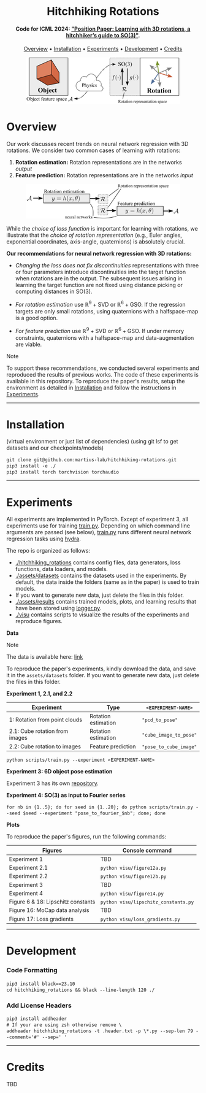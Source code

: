 <h1 align="center">
  <br>
  Hitchhiking Rotations
  <br>
</h1>

<h4 align="center">
Code for ICML 2024: <a href="some_ariv_link" target="_blank">"Position Paper: Learning with 3D rotations, a hitchhiker’s guide to SO(3)"</a>.</h4>

<p align="center">
  <a href="#overview">Overview</a> •
  <a href="#installation">Installation</a> •
  <a href="#experiments">Experiments</a> •
  <a href="#development">Development</a> •
  <a href="#credits">Credits</a>
</p>


<p align="center" width="60%">
<img src="assets/docs/overview_top.png" width="400px">
</p>   

# Overview
Our work discusses recent trends on neural network regression with 3D rotations. We consider two common cases of learning with rotations:
1) **Rotation estimation:** Rotation representations are in the networks *output*
2) **Feature prediction:** Rotation representations are in the networks *input*

<p align="center" width="60%">
<img src="assets/docs/overview_bottom.png" width="400px">
</p>

While the *choice of loss function* is important for learning with rotations, we illustrate that the *choice of rotation representation* (e.g., Euler angles, exponential coordinates, axis-angle, quaternions) is absolutely crucial.

**Our recommendations for neural network regression with 3D rotations:**

- *Changing the loss does not fix discontinuities* representations with three or four parameters introduce discontinuities into the target function when rotations are in the output. The subsequent issues arising in learning the target function are not fixed using distance picking or computing distances in $\mathrm{SO}(3)$.

- *For rotation estimation* use $\mathbb{R}^9+\mathrm{SVD}$ or $\mathbb{R}^6+\mathrm{GSO}$. If the regression targets are only small rotations, using quaternions with a halfspace-map is a good option.

- *For feature prediction* use $\mathbb{R}^9+\mathrm{SVD}$ or $\mathbb{R}^6+\mathrm{GSO}$. If under memory constraints, quaternions with a halfspace-map and data-augmentation are viable.

> [!NOTE]  
> To support these recommendations, we conducted several experiments and reproduced the results of previous works. The code of these experiments is available in this repository.
> To reproduce the paper's results, setup the environment as detailed in [Installation](#installation) and
> follow the instructions in [Experiments](#experiments).
---

# Installation
(virtual environment or just list of dependencies) 
(using git lsf to get datasets and our checkpoints/models)

```shell
git clone git@github.com:martius-lab/hitchhiking-rotations.git
pip3 install -e ./
pip3 install torch torchvision torchaudio
```

---

# Experiments
All experiments are implemented in PyTorch. 
Except of experiment 3, all experiments use for training [train.py](scripts/train.py).
Depending on which command line arguments are passed (see below), 
[train.py](scripts/train.py) runs different neural network regression tasks using [hydra](https://hydra.cc/).

The repo is organized as follows:

- [./hitchhiking_rotations](hitchhiking_rotations) contains config files, data generators, loss functions, data loaders, and models.
- [./assets/datasets](assets/datasets) contains the datasets used in the experiments. 
By default, the data inside the folders (same as in the paper) is used to train models. 
- If you want to generate new data, just delete the files in this folder.
- [./assets/results](assets/results) contains trained models, plots, and
learning results that have been stored using [logger.py](hitchhiking_rotations/utils/logger.py).
- [./visu](hitchhiking_rotations/visu) contains scripts to visualize the results of the experiments and reproduce figures.

**Data**

> [!NOTE]  
> The data is available here: [link](PUT-LINK-HERE)

To reproduce the paper's experiments, kindly download the data, and save it in the `assets/datasets` folder. If you want to generate new data, just delete the files in this folder.

**Experiment 1, 2.1, and 2.2**

| **Experiment**                 | **Type**            | `<EXPERIMENT-NAME>`    |
|--------------------------------|---------------------|------------------------|
| 1: Rotation from point clouds  | Rotation estimation | `"pcd_to_pose"`        |
| 2.1: Cube rotation from images | Rotation estimation | `"cube_image_to_pose"` |
| 2.2: Cube rotation to images   | Feature prediction  | `"pose_to_cube_image"` |

```console
python scripts/train.py --experiment <EXPERIMENT-NAME>
```

**Experiment 3: 6D object pose estimation** 

Experiment 3 has its own [repository](PUT-LINK-HERE).

**Experiment 4: SO(3) as input to Fourier series**
```console
for nb in {1..5}; do for seed in {1..20}; do python scripts/train.py --seed $seed --experiment "pose_to_fourier_$nb"; done; done
```

**Plots**

To reproduce the paper's figures, run the following commands:

| **Figures**                        | **Console command**                  |
|------------------------------------|--------------------------------------|
| Experiment 1                       | TBD                                  |
| Experiment 2.1                     | `python visu/figure12a.py`           |
| Experiment 2.2                     | `python visu/figure12b.py`           |
| Experiment 3                       | TBD                                  |
| Experiment 4                       | `python visu/figure14.py`            |
| Figure 6 & 18: Lipschitz constants | `python visu/lipschitz_constants.py` |
| Figure 16: MoCap data analysis     | TBD                                  |
| Figure 17: Loss gradients          | `python visu/loss_gradients.py`      |

---

# Development
### Code Formatting
```shell
pip3 install black==23.10
cd hitchhiking_rotations && black --line-length 120 ./
```
### Add License Headers
```shell
pip3 install addheader
# If your are using zsh otherwise remove \
addheader hitchhiking_rotations -t .header.txt -p \*.py --sep-len 79 --comment='#' --sep=' '
```

---

# Credits
TBD
